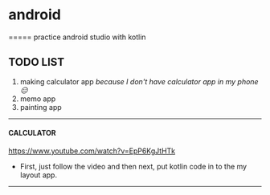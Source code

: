 # android
=====
practice android studio with kotlin
## TODO LIST 
1. making calculator app
*because I don't have calculator app in my phone😑*
2. memo app
3. painting app

*************
#### CALCULATOR
<https://www.youtube.com/watch?v=EpP6KgJtHTk>
* First, just follow the video and then next, put kotlin code in to the my layout app. 
*************
  
